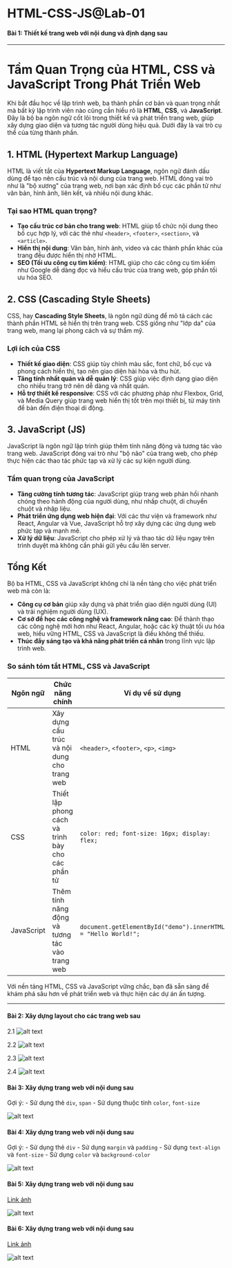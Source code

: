 # HTML-CSS-JS@Lab-01

#### Bài 1: Thiết kế trang web với nội dung và định dạng sau

---

# Tầm Quan Trọng của HTML, CSS và JavaScript Trong Phát Triển Web

Khi bắt đầu học về lập trình web, ba thành phần cơ bản và quan trọng nhất mà bất kỳ lập trình viên nào cũng cần hiểu rõ là **HTML**, **CSS**, và **JavaScript**. Đây là bộ ba ngôn ngữ cốt lõi trong thiết kế và phát triển trang web, giúp xây dựng giao diện và tương tác người dùng hiệu quả. Dưới đây là vai trò cụ thể của từng thành phần.

## 1. HTML (Hypertext Markup Language)

HTML là viết tắt của **Hypertext Markup Language**, ngôn ngữ đánh dấu dùng để tạo nên cấu trúc và nội dung của trang web. HTML đóng vai trò như là "bộ xương" của trang web, nơi bạn xác định bố cục các phần tử như văn bản, hình ảnh, liên kết, và nhiều nội dung khác.

### Tại sao HTML quan trọng?

- **Tạo cấu trúc cơ bản cho trang web**: HTML giúp tổ chức nội dung theo bố cục hợp lý, với các thẻ như `<header>`, `<footer>`, `<section>`, và `<article>`.
- **Hiển thị nội dung**: Văn bản, hình ảnh, video và các thành phần khác của trang đều được hiển thị nhờ HTML.
- **SEO (Tối ưu công cụ tìm kiếm)**: HTML giúp cho các công cụ tìm kiếm như Google dễ dàng đọc và hiểu cấu trúc của trang web, góp phần tối ưu hóa SEO.

## 2. CSS (Cascading Style Sheets)

CSS, hay **Cascading Style Sheets**, là ngôn ngữ dùng để mô tả cách các thành phần HTML sẽ hiển thị trên trang web. CSS giống như "lớp da" của trang web, mang lại phong cách và sự thẩm mỹ.

### Lợi ích của CSS

- **Thiết kế giao diện**: CSS giúp tùy chỉnh màu sắc, font chữ, bố cục và phong cách hiển thị, tạo nên giao diện hài hòa và thu hút.
- **Tăng tính nhất quán và dễ quản lý**: CSS giúp việc định dạng giao diện cho nhiều trang trở nên dễ dàng và nhất quán.
- **Hỗ trợ thiết kế responsive**: CSS với các phương pháp như Flexbox, Grid, và Media Query giúp trang web hiển thị tốt trên mọi thiết bị, từ máy tính để bàn đến điện thoại di động.

## 3. JavaScript (JS)

JavaScript là ngôn ngữ lập trình giúp thêm tính năng động và tương tác vào trang web. JavaScript đóng vai trò như "bộ não" của trang web, cho phép thực hiện các thao tác phức tạp và xử lý các sự kiện người dùng.

### Tầm quan trọng của JavaScript

- **Tăng cường tính tương tác**: JavaScript giúp trang web phản hồi nhanh chóng theo hành động của người dùng, như nhấp chuột, di chuyển chuột và nhập liệu.
- **Phát triển ứng dụng web hiện đại**: Với các thư viện và framework như React, Angular và Vue, JavaScript hỗ trợ xây dựng các ứng dụng web phức tạp và mạnh mẽ.
- **Xử lý dữ liệu**: JavaScript cho phép xử lý và thao tác dữ liệu ngay trên trình duyệt mà không cần phải gửi yêu cầu lên server.

## Tổng Kết

Bộ ba HTML, CSS và JavaScript không chỉ là nền tảng cho việc phát triển web mà còn là:

- **Công cụ cơ bản** giúp xây dựng và phát triển giao diện người dùng (UI) và trải nghiệm người dùng (UX).
- **Cơ sở để học các công nghệ và framework nâng cao**: Để thành thạo các công nghệ mới hơn như React, Angular, hoặc các kỹ thuật tối ưu hóa web, hiểu vững HTML, CSS và JavaScript là điều không thể thiếu.
- **Thúc đẩy sáng tạo và khả năng phát triển cá nhân** trong lĩnh vực lập trình web.

### So sánh tóm tắt HTML, CSS và JavaScript

| Ngôn ngữ    | Chức năng chính                                        | Ví dụ về sử dụng                               |
|-------------|--------------------------------------------------------|-----------------------------------------------|
| HTML        | Xây dựng cấu trúc và nội dung cho trang web            | `<header>`, `<footer>`, `<p>`, `<img>`       |
| CSS         | Thiết lập phong cách và trình bày cho các phần tử      | `color: red; font-size: 16px; display: flex;`|
| JavaScript  | Thêm tính năng động và tương tác vào trang web         | `document.getElementById("demo").innerHTML = "Hello World!";`|

Với nền tảng HTML, CSS và JavaScript vững chắc, bạn đã sẵn sàng để khám phá sâu hơn về phát triển web và thực hiện các dự án ấn tượng.

---

#### Bài 2: Xây dựng layout cho các trang web sau
2.1
![alt text](images/image-7.png)

2.2
![alt text](images/image-4.png)

2.3
![alt text](images/image-5.png)

2.4
![alt text](images/image-6.png)

#### Bài 3: Xây dựng trang web với nội dung sau

Gợi ý:
    - Sử dụng thẻ `div`, `span`
    - Sử dụng thuộc tính `color`, `font-size`

![alt text](images/image.png)

#### Bài 4: Xây dựng trang web với nội dung sau

Gợi ý:
    - Sử dụng thẻ `div`
    - Sử dụng `margin` và `padding`
    - Sử dụng `text-align` và `font-size`
    - Sử dụng `color` và `background-color`


![alt text](images/image-1.png)

#### Bài 5: Xây dựng trang web với nội dung sau
[Link ảnh](https://drive.google.com/drive/u/0/folders/1PKjbJFNkKGJa0IPhQgPUwgFyndzp9SFk)

![alt text](images/image-2.png)

#### Bài 6: Xây dựng trang web với nội dung sau
[Link ảnh](https://drive.google.com/drive/u/0/folders/1vCdajXqxpAx-3-bGsQIqe7RTEcKI-7yw)

![alt text](images/image-3.png)